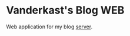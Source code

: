 # Vanderkast's Blog WEB

Web application for my blog [server].

[server]: https://github.com/Vanderkast/vanderkast_blog_server
